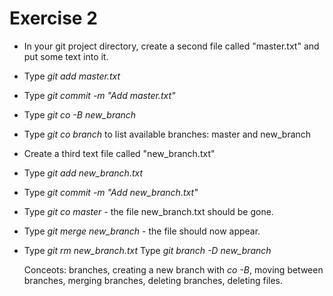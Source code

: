 Exercise 2
==========

* In your git project directory, create a second file called
  "master.txt" and put some text into it.
* Type *git add master.txt*
* Type *git commit -m "Add master.txt"*
* Type *git co -B new_branch*
* Type *git co branch* to list available branches: master and new_branch
* Create a third text file called "new_branch.txt"
* Type *git add new_branch.txt*
* Type *git commit -m "Add new_branch.txt"*
* Type *git co master* - the file new_branch.txt should be gone.
* Type *git merge new_branch* - the file should now appear.
* Type *git rm new_branch.txt* 
  Type *git branch -D new_branch*
  
  Conceots: branches, creating a new branch with *co -B*, moving between
  branches, merging branches, deleting branches, deleting files.
